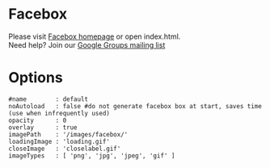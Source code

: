 Facebox
=======
Please visit [Facebox homepage](http://famspam.com/facebox/) or open index.html.  
Need help?  Join our [Google Groups mailing list](http://groups.google.com/group/facebox/)


Options
=======
    #name        : default
    noAutoload   : false #do not generate facebox box at start, saves time (use when infrequently used)
    opacity      : 0
    overlay      : true
    imagePath    : '/images/facebox/'
    loadingImage : 'loading.gif'
    closeImage   : 'closelabel.gif'
    imageTypes   : [ 'png', 'jpg', 'jpeg', 'gif' ]
